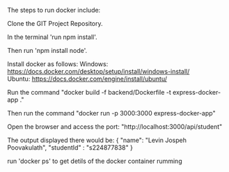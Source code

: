 The steps to run docker include:

Clone the GIT Project Repository.

In the terminal 'run npm install'.

Then run 'npm install node'.

Install docker as follows:
Windows: https://docs.docker.com/desktop/setup/install/windows-install/                                                                
Ubuntu: https://docs.docker.com/engine/install/ubuntu/

Run the command
"docker build -f backend/Dockerfile -t express-docker-app ."

Then run the command
"docker run -p 3000:3000 express-docker-app"

Open the browser and access the port:
"http://localhost:3000/api/student"

The output displayed there would be:
{ "name": "Levin Jospeh Poovakulath", "studentId" : "s224877838" }

run 'docker ps' to get detils of the docker container rumming
